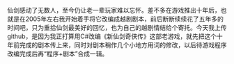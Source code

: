 
仙剑感动了无数人，至今仍让老一辈玩家难以忘怀。差不多在游戏推出十年后，也就是在2005年左右我开始着手将它改编成越剧剧本，前后断断续续花了五年多的时间吧，只为重拾仙剑最美好的回忆，也为自己的越剧情结给个寄托。今天我上传github，是因为我正打算用C#改编《新仙剑奇侠传》这部老游戏，就先把这个十年前完成的剧本传上来，同时对剧本稍作几个小地方用词的修改，以后待游戏程序改编完成后再“程序+剧本”合成一辑。

